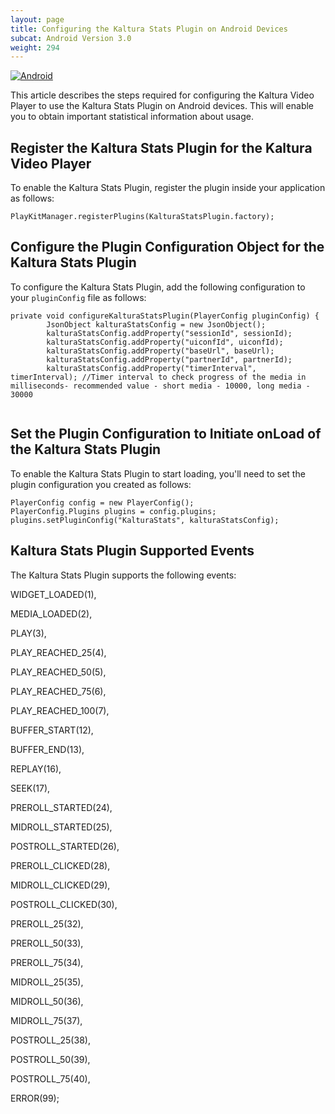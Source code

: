 ```yaml
---
layout: page
title: Configuring the Kaltura Stats Plugin on Android Devices
subcat: Android Version 3.0
weight: 294
---
```


[![Android](https://img.shields.io/badge/Android-Supported-green.svg)](https://github.com/kaltura/player-sdk-native-ios)

This article describes the steps required for configuring the Kaltura Video Player to use the Kaltura Stats Plugin on Android devices. This will enable you to obtain important statistical information about usage.

## Register the Kaltura Stats Plugin for the Kaltura Video Player  

To enable the Kaltura Stats Plugin, register the plugin inside your application as follows:

```
PlayKitManager.registerPlugins(KalturaStatsPlugin.factory);
```

## Configure the Plugin Configuration Object for the Kaltura Stats Plugin  

To configure the Kaltura Stats Plugin, add the following configuration to your `pluginConfig` file as follows:

```
private void configureKalturaStatsPlugin(PlayerConfig pluginConfig) {
        JsonObject kalturaStatsConfig = new JsonObject();
        kalturaStatsConfig.addProperty("sessionId", sessionId);
        kalturaStatsConfig.addProperty("uiconfId", uiconfId);
        kalturaStatsConfig.addProperty("baseUrl", baseUrl);
        kalturaStatsConfig.addProperty("partnerId", partnerId); 
        kalturaStatsConfig.addProperty("timerInterval", timerInterval); //Timer interval to check progress of the media in milliseconds- recommended value - short media - 10000, long media - 30000
     

```

## Set the Plugin Configuration to Initiate onLoad of the Kaltura Stats Plugin  

To enable the Kaltura Stats Plugin to start loading, you'll need to set the plugin configuration you created as follows:

```
PlayerConfig config = new PlayerConfig();
PlayerConfig.Plugins plugins = config.plugins;
plugins.setPluginConfig("KalturaStats", kalturaStatsConfig); 
```

## Kaltura Stats Plugin Supported Events  

The Kaltura Stats Plugin supports the following events:

 WIDGET_LOADED(1),

 MEDIA_LOADED(2),

 PLAY(3),

 PLAY_REACHED_25(4),

 PLAY_REACHED_50(5),

 PLAY_REACHED_75(6),

 PLAY_REACHED_100(7),

 BUFFER_START(12),

 BUFFER_END(13),

 REPLAY(16),

 SEEK(17),

 PREROLL_STARTED(24),

 MIDROLL_STARTED(25),

 POSTROLL_STARTED(26),

 PREROLL_CLICKED(28),

 MIDROLL_CLICKED(29),

 POSTROLL_CLICKED(30),

 PREROLL_25(32),

 PREROLL_50(33),

 PREROLL_75(34),

 MIDROLL_25(35),

 MIDROLL_50(36),

 MIDROLL_75(37),

 POSTROLL_25(38),

 POSTROLL_50(39),

 POSTROLL_75(40),

 ERROR(99);






